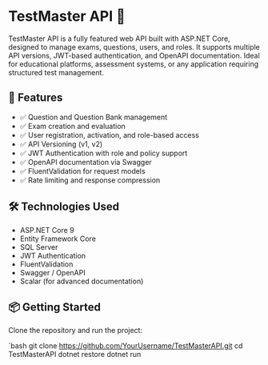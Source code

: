 # TestMaster API 🧠

TestMaster API is a fully featured web API built with ASP.NET Core, designed to manage exams, questions, users, and roles. It supports multiple API versions, JWT-based authentication, and OpenAPI documentation. Ideal for educational platforms, assessment systems, or any application requiring structured test management.

## 🚀 Features

- ✅ Question and Question Bank management
- ✅ Exam creation and evaluation
- ✅ User registration, activation, and role-based access
- ✅ API Versioning (v1, v2)
- ✅ JWT Authentication with role and policy support
- ✅ OpenAPI documentation via Swagger
- ✅ FluentValidation for request models
- ✅ Rate limiting and response compression

## 🛠️ Technologies Used

- ASP.NET Core 9
- Entity Framework Core
- SQL Server
- JWT Authentication
- FluentValidation
- Swagger / OpenAPI
- Scalar (for advanced documentation)

## 📦 Getting Started

Clone the repository and run the project:

`bash
git clone https://github.com/YourUsername/TestMasterAPI.git
cd TestMasterAPI
dotnet restore
dotnet run

